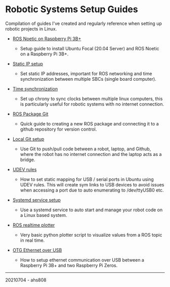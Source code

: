 # Robotic Systems Setup Guides

Compilation of guides I've created and regularly reference when setting up robotic projects in Linux.

* [ROS Noetic on Raspberry Pi 3B+](tutorials/focal-ros-docker/focal-ros-docker.md)
    * Setup guide to install Ubuntu Focal (20.04 Server) and ROS Noetic on a Raspberry Pi 3B+.
  
* [Static IP setup](tutorials/static-ip-setup/static-ip-setup.md)
    * Set static IP addresses, important for ROS networking and time synchronization between multiple SBCs (single board computer).
  
* [Time synchronization](tutorials/chrony-setup/chrony-setup.md)
    * Set up chrony to sync clocks between multiple linux computers, this is particularly useful for robotic systems with no internet connection. 

* [ROS Package Git](tutorials/ros-package-git/ros-package-git.md)
    * Quick guide to creating a new ROS package and connecting it to a github repository for version control.

* [Local Git setup](tutorials/local-git/local-git.md)
    * Use Git to push/pull code between a robot, laptop, and Github, where the robot has no internet connection and the laptop acts as a bridge.
  
* [UDEV rules](tutorials/udev-setup/udev-setup.md)
    * How to set static mapping for USB / serial ports in Ubuntu using UDEV rules. This will create sym links to USB devices to avoid issues when accessing a port due to auto enumerating to /dev/ttyUSB0 etc.
  
* [Systemd service setup](tutorials/service-setup/service-setup.md)
    * Use a systemd service to auto start and manage your robot code on a Linux based system.
  
* [ROS realtime plotter](tutorials/rt-plotter/rt-plotter.md)
    * Very basic python plotter script to visualize values from a ROS topic in real time.
  
* [OTG Ethernet over USB](tutorials/eth-over-usb/eth-over-usb.md)
    * How to setup ethernet communication over USB between a Raspberry Pi 3B+ and two Raspberry Pi Zeros. 

---
20210704 - ahs808
